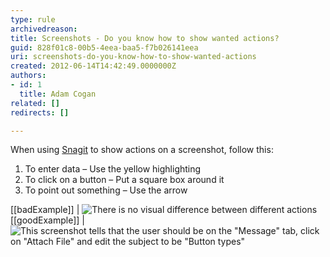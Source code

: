 ```yaml
---
type: rule
archivedreason: 
title: Screenshots - Do you know how to show wanted actions?
guid: 828f01c8-00b5-4eea-baa5-f7b026141eea
uri: screenshots-do-you-know-how-to-show-wanted-actions
created: 2012-06-14T14:42:49.0000000Z
authors:
- id: 1
  title: Adam Cogan
related: []
redirects: []

---
```


When using [Snagit](http://www.techsmith.com/snagit.html) to show actions on a screenshot, follow this:

1. To enter data – Use the yellow highlighting
2. To click on a button – Put a square box around it
3. To point out something  – Use the arrow


<!--endintro-->

[[badExample]]
| ![There is no visual difference between different actions](snagit-actions-bad.jpg)
[[goodExample]]
| ![This screenshot tells that the user should be on the "Message" tab, click on "Attach File" and edit the subject to be "Button types"](snagit-actions-good.jpg)
